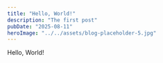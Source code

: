 ```yaml
---
title: "Hello, World!"
description: "The first post"
pubDate: "2025-08-11"
heroImage: "../../assets/blog-placeholder-5.jpg"
---
```


Hello, World!
